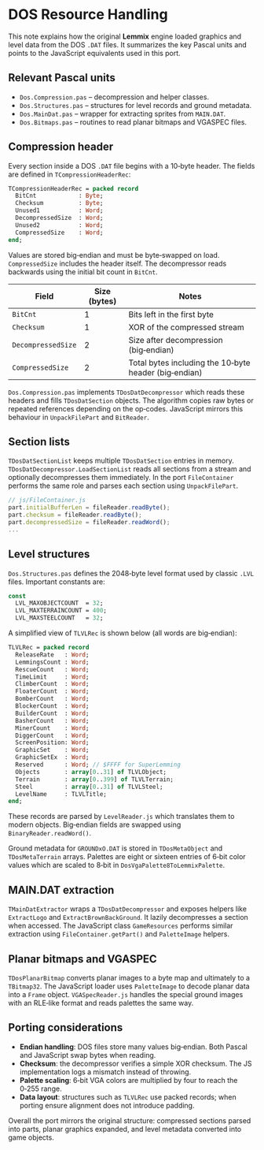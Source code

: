 # DOS Resource Handling

This note explains how the original **Lemmix** engine loaded graphics and level data from the DOS `.DAT` files. It summarizes the key Pascal units and points to the JavaScript equivalents used in this port.

## Relevant Pascal units

- `Dos.Compression.pas` – decompression and helper classes.
- `Dos.Structures.pas` – structures for level records and ground metadata.
- `Dos.MainDat.pas` – wrapper for extracting sprites from `MAIN.DAT`.
- `Dos.Bitmaps.pas` – routines to read planar bitmaps and VGASPEC files.

## Compression header

Every section inside a DOS `.DAT` file begins with a 10‑byte header. The fields are defined in `TCompressionHeaderRec`:

```pascal
TCompressionHeaderRec = packed record
  BitCnt            : Byte;
  Checksum          : Byte;
  Unused1           : Word;
  DecompressedSize  : Word;
  Unused2           : Word;
  CompressedSize    : Word;
end;
```

Values are stored big‑endian and must be byte‑swapped on load. `CompressedSize` includes the header itself. The decompressor reads backwards using the initial bit count in `BitCnt`.

| Field | Size (bytes) | Notes |
|-------|--------------|------|
| `BitCnt` | 1 | Bits left in the first byte |
| `Checksum` | 1 | XOR of the compressed stream |
| `DecompressedSize` | 2 | Size after decompression (big‑endian) |
| `CompressedSize` | 2 | Total bytes including the 10‑byte header (big‑endian) |

`Dos.Compression.pas` implements `TDosDatDecompressor` which reads these headers and fills `TDosDatSection` objects. The algorithm copies raw bytes or repeated references depending on the op‑codes. JavaScript mirrors this behaviour in `UnpackFilePart` and `BitReader`.

## Section lists

`TDosDatSectionList` keeps multiple `TDosDatSection` entries in memory. `TDosDatDecompressor.LoadSectionList` reads all sections from a stream and optionally decompresses them immediately. In the port `FileContainer` performs the same role and parses each section using `UnpackFilePart`.

```javascript
// js/FileContainer.js
part.initialBufferLen = fileReader.readByte();
part.checksum = fileReader.readByte();
part.decompressedSize = fileReader.readWord();
...
```

## Level structures

`Dos.Structures.pas` defines the 2048‑byte level format used by classic `.LVL` files. Important constants are:

```pascal
const
  LVL_MAXOBJECTCOUNT  = 32;
  LVL_MAXTERRAINCOUNT = 400;
  LVL_MAXSTEELCOUNT   = 32;
```

A simplified view of `TLVLRec` is shown below (all words are big‑endian):

```pascal
TLVLRec = packed record
  ReleaseRate   : Word;
  LemmingsCount : Word;
  RescueCount   : Word;
  TimeLimit     : Word;
  ClimberCount  : Word;
  FloaterCount  : Word;
  BomberCount   : Word;
  BlockerCount  : Word;
  BuilderCount  : Word;
  BasherCount   : Word;
  MinerCount    : Word;
  DiggerCount   : Word;
  ScreenPosition: Word;
  GraphicSet    : Word;
  GraphicSetEx  : Word;
  Reserved      : Word; // $FFFF for SuperLemming
  Objects       : array[0..31] of TLVLObject;
  Terrain       : array[0..399] of TLVLTerrain;
  Steel         : array[0..31] of TLVLSteel;
  LevelName     : TLVLTitle;
end;
```

These records are parsed by `LevelReader.js` which translates them to modern objects. Big‑endian fields are swapped using `BinaryReader.readWord()`.

Ground metadata for `GROUNDxO.DAT` is stored in `TDosMetaObject` and `TDosMetaTerrain` arrays. Palettes are eight or sixteen entries of 6‑bit color values which are scaled to 8‑bit in `DosVgaPalette8ToLemmixPalette`.

## MAIN.DAT extraction

`TMainDatExtractor` wraps a `TDosDatDecompressor` and exposes helpers like `ExtractLogo` and `ExtractBrownBackGround`. It lazily decompresses a section when accessed. The JavaScript class `GameResources` performs similar extraction using `FileContainer.getPart()` and `PaletteImage` helpers.

## Planar bitmaps and VGASPEC

`TDosPlanarBitmap` converts planar images to a byte map and ultimately to a `TBitmap32`. The JavaScript loader uses `PaletteImage` to decode planar data into a `Frame` object. `VGASpecReader.js` handles the special ground images with an RLE‑like format and reads palettes the same way.

## Porting considerations

- **Endian handling**: DOS files store many values big‑endian. Both Pascal and JavaScript swap bytes when reading.
- **Checksum**: the decompressor verifies a simple XOR checksum. The JS implementation logs a mismatch instead of throwing.
- **Palette scaling**: 6‑bit VGA colors are multiplied by four to reach the 0‑255 range.
- **Data layout**: structures such as `TLVLRec` use packed records; when porting ensure alignment does not introduce padding.

Overall the port mirrors the original structure: compressed sections parsed into parts, planar graphics expanded, and level metadata converted into game objects.
